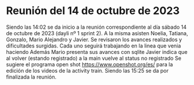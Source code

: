 # Reunión del 14 de octubre de 2023
Siendo las 14:02 se da inicio a la reunión correspondiente al día sábado 14 de octubre de 2023 (dayli nº 1 sprint 2). A la misma asisten Noelia, Tatiana, Gonzalo, Mario Alejandro y Javier.
Se revisaron los avances realizados y dificultades surgidas. Cada uno seguirá trabajando en la linea que venia haciendo
Además Mario presenta sus avances con sqlite
Javier indica que al volver (estando registrado) a la main vuelve al status no registrado
Se sugiere el programa open shot https://www.openshot.org/es/ para la edición de los videos de la activity train.
Siendo las 15:25 se da por finalizada la reunión.